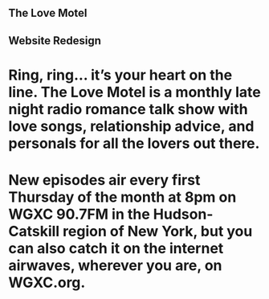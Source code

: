 ## The Love Motel

## Website Redesign

# Ring, ring… it’s your heart on the line. The Love Motel is a monthly late night radio romance talk show with love songs, relationship advice, and personals for all the lovers out there.

# New episodes air every first Thursday of the month at 8pm on WGXC 90.7FM in the Hudson-Catskill region of New York, but you can also catch it on the internet airwaves, wherever you are, on WGXC.org.
